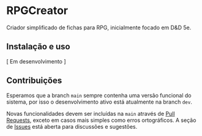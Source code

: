 # RPGCreator

Criador simplificado de fichas para RPG, inicialmente focado em D&D 5e.

## Instalação e uso

[ Em desenvolvimento ]

## Contribuições

Esperamos que a branch `main` sempre contenha uma versão funcional do sistema, por isso o desenvolvimento ativo está atualmente na branch `dev`.

Novas funcionalidades devem ser incluídas na `main` através de [Pull Requests](https://github.com/psergiojr/RPGCreator/pulls), exceto em casos mais simples como erros ortográficos. A seção de [Issues](https://github.com/psergiojr/RPGCreator/issues) está aberta para discussões e sugestões.
